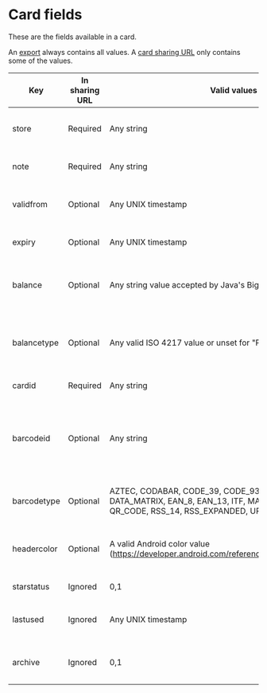 # Card fields

These are the fields available in a card.

An [export](../export_format) always contains all values. A [card sharing URL](../card_sharing_url_format) only contains some of the values.

| Key         | In sharing URL | Valid values | Explanation |
| ----------- | -------------- | ------------ | ----------- |
| store       | Required       | Any string | Name of the store this card belongs to |
| note        | Required       | Any string | An optional note for the end-user |
| validfrom   | Optional       | Any UNIX timestamp | When the loyalty card starts being valid |
| expiry      | Optional       | Any UNIX timestamp | When the loyalty card expires |
| balance     | Optional       | Any string value accepted by Java's BigDecimal constructor | The balance available in the loyalty card |
| balancetype | Optional       | Any valid ISO 4217 value or unset for "Points" | The balance currency (USD, EUR, etc.) or "points" |
| cardid      | Required       | Any string | The loyalty card ID |
| barcodeid   | Optional       | Any string | The value of the loyalty card barcode, if different from the loyalty card ID |
| barcodetype | Optional       | AZTEC, CODABAR, CODE_39, CODE_93, CODE_128, DATA_MATRIX, EAN_8, EAN_13, ITF, MAXICODE, PDF_417, QR_CODE, RSS_14, RSS_EXPANDED, UPC_A, UPC_E | The type of loyalty card barcode used |
| headercolor | Optional       | A valid Android color value (https://developer.android.com/reference/android/graphics/Color) | The color to use in the header and card background |
| starstatus  | Ignored        | 0,1 | If the card is "starred" |
| lastused    | Ignored        | Any UNIX timestamp | When the loyalty card was last opened |
| archive     | Ignored        | 0,1 | If the card should be marked as archived |

